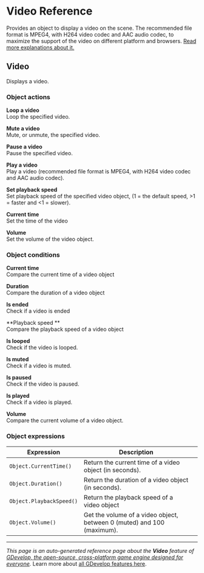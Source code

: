 # Video Reference

Provides an object to display a video on the scene. The recommended file format is MPEG4, with H264 video codec and AAC audio codec, to maximize the support of the video on different platform and browsers. [Read more explanations about it.](/gdevelop5/objects/video)



## Video 

Displays a video. 

### Object actions

**Loop a video**  
Loop the specified video.

**Mute a video**  
Mute, or unmute, the specified video.

**Pause a video**  
Pause the specified video.

**Play a video**  
Play a video (recommended file format is MPEG4, with H264 video codec and AAC audio codec).

**Set playback speed**  
Set playback speed of the specified video object, (1 = the default speed, >1 = faster and <1 = slower).

**Current time**  
Set the time of the video

**Volume**  
Set the volume of the video object.

### Object conditions

**Current time**  
Compare the current time of a video object

**Duration**  
Compare the duration of a video object

**Is ended**  
Check if a video is ended

**Playback speed **  
Compare the playback speed of a video object

**Is looped**  
Check if the video is looped.

**Is muted**  
Check if a video is muted.

**Is paused**  
Check if the video is paused.

**Is played**  
Check if a video is played.

**Volume**  
Compare the current volume of a video object.

### Object expressions

| Expression | Description |  |
|-----|-----|-----|
| `Object.CurrentTime()` | Return the current time of a video object (in seconds). ||
| `Object.Duration()` | Return the duration of a video object (in seconds). ||
| `Object.PlaybackSpeed()` | Return the playback speed of a video object ||
| `Object.Volume()` | Get the volume of a video object, between 0 (muted) and 100 (maximum). ||

---
*This page is an auto-generated reference page about the **Video** feature of [GDevelop, the open-source, cross-platform game engine designed for everyone](https://gdevelop.io/).* Learn more about [all GDevelop features here](/gdevelop5/all-features).